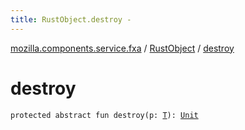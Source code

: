 ```yaml
---
title: RustObject.destroy - 
---
```


[mozilla.components.service.fxa](../index.html) / [RustObject](index.html) / [destroy](./destroy.html)

# destroy

`protected abstract fun destroy(p: `[`T`](index.html#T)`): `[`Unit`](https://kotlinlang.org/api/latest/jvm/stdlib/kotlin/-unit/index.html)
